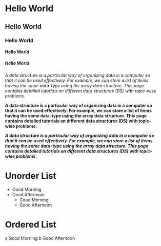 # Hello World

## Hello World

### Hello World

#### Hello World

##### Hello World

*A data structure is a particular way of organizing data in a computer so that it can be used effectively. 
For example, we can store a list of items having the same data-type using the array data structure.
This page contains detailed tutorials on different data structures (DS) with topic-wise problems.*


**A data structure is a particular way of organizing data in a computer so that it can be used effectively.
For example, we can store a list of items having the same data-type using the array data structure.
This page contains detailed tutorials on different data structures (DS) with topic-wise problems.**


***A data structure is a particular way of organizing data in a computer so that it can be used effectively. 
For example, we can store a list of items having the same data-type using the array data structure.
This page contains detailed tutorials on different data structures (DS) with topic-wise problems.***
# Unorder List
   - Good Morning
   - Good Afternoon
     * Good Morning
     * Good Afternoon
# Ordered List
   a Good Morning
   b Good Afternoon
      
